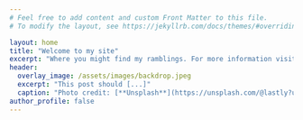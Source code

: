 ```yaml
---
# Feel free to add content and custom Front Matter to this file.
# To modify the layout, see https://jekyllrb.com/docs/themes/#overriding-theme-defaults

layout: home
title: "Welcome to my site"
excerpt: "Where you might find my ramblings. For more information visit [about.](/about)"
header:
  overlay_image: /assets/images/backdrop.jpeg
  excerpt: "This post should [...]"
  caption: "Photo credit: [**Unsplash**](https://unsplash.com/@lastly?utm_source=unsplash&utm_medium=referral&utm_content=creditCopyText)"
author_profile: false
---
```

